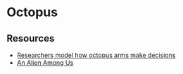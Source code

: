 # Octopus

## Resources

-  [Researchers model how octopus arms make decisions](https://news.ycombinator.com/item?id=20292830) 
-  [An Alien Among Us](https://news.ycombinator.com/item?id=21082845)
